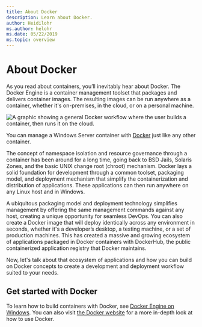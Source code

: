 ```yaml
---
title: About Docker
description: Learn about Docker.
author: Heidilohr
ms.author: helohr
ms.date: 05/22/2019
ms.topic: overview
---
```

# About Docker

As you read about containers, you’ll inevitably hear about Docker. The Docker Engine is a container management toolset that packages and delivers container images. The resulting images can be run anywhere as a container, whether it's on-premises, in the cloud, or on a personal machine.

![A graphic showing a general Docker workflow where the user builds a container, then runs it on the cloud.](media/docker.png)

You can manage a Windows Server container with [Docker](https://www.docker.com) just like any other container.

The concept of namespace isolation and resource governance through a container has been around for a long time, going back to BSD Jails, Solaris Zones, and the basic UNIX change root (chroot) mechanism. Docker lays a solid foundation for development through a common toolset, packaging model, and deployment mechanism that simplify the containerization and distribution of applications. These applications can then run anywhere on any Linux host and in Windows.

A ubiquitous packaging model and deployment technology simplifies management by offering the same management commands against any host, creating a unique opportunity for seamless DevOps. You can also create a Docker image that will deploy identically across any environment in seconds, whether it's a developer’s desktop, a testing machine, or a set of production machines. This has created a massive and growing ecosystem of applications packaged in Docker containers with DockerHub, the public containerized application registry that Docker maintains.

Now, let's talk about that ecosystem of applications and how you can build on Docker concepts to create a development and deployment workflow suited to your needs.

## Get started with Docker

To learn how to build containers with Docker, see [Docker Engine on Windows](../manage-docker/configure-docker-daemon.md). You can also visit [the Docker website](https://www.docker.com) for a more in-depth look at how to use Docker.
